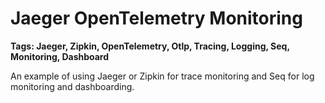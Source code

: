 # Jaeger OpenTelemetry Monitoring

**Tags: Jaeger, Zipkin, OpenTelemetry, Otlp, Tracing, Logging, Seq, Monitoring, Dashboard**

An example of using Jaeger or Zipkin for trace monitoring and Seq for log monitoring and dashboarding.
